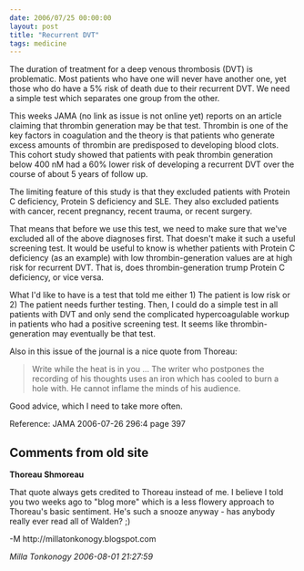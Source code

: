 ```yaml
---
date: 2006/07/25 00:00:00
layout: post
title: "Recurrent DVT"
tags: medicine
---
```


The duration of treatment for a deep venous thrombosis (DVT) is problematic. Most patients who have one will never have another one, yet those who do have a 5% risk of death due to their recurrent DVT. We need a simple test which separates one group from the other.

This weeks JAMA (no link as issue is not online yet) reports on an article claiming that thrombin generation may be that test. Thrombin is one of the key factors in coagulation and the theory is that patients who generate excess amounts of thrombin are predisposed to developing blood clots. This cohort study showed that patients with peak thrombin generation below 400 nM had a 60% lower risk of developing a recurrent DVT over the course of about 5 years of follow up.

The limiting feature of this study is that they excluded patients with Protein C deficiency, Protein S deficiency and SLE. They also excluded patients with cancer, recent pregnancy, recent trauma, or recent surgery.

That means that before we use this test, we need to make sure that we've excluded all of the above diagnoses first. That doesn't make it such a useful screening test. It would be useful to know is whether patients with Protein C deficiency (as an example) with low thrombin-generation values are at high risk for recurrent DVT. That is, does thrombin-generation trump Protein C deficiency, or vice versa.

What I'd like to have is a test that told me either 1) The patient is low risk or 2) The patient needs further testing. Then, I could do a simple test in all patients with DVT and only send the complicated hypercoagulable workup in patients who had a positive screening test. It seems like thrombin-generation may eventually be that test.

Also in this issue of the journal is a nice quote from Thoreau:

> Write while the heat is in you ... The writer who postpones the recording of his thoughts uses an iron which has cooled to burn a hole with. He cannot inflame the minds of his audience.

Good advice, which I need to take more often.

Reference: JAMA 2006-07-26 296:4 page 397

<div id="comment-box">
<h2>Comments from old site</h2>

<div class="one-comment">
<p><b>Thoreau Shmoreau</b></p>
<p>
That quote always gets credited to Thoreau instead of me. I believe I
told you two weeks ago to "blog more" which is a less flowery approach
to Thoreau's basic sentiment. He's such a snooze anyway - has anybody
really ever read all of Walden? ;)
</p>
<p>
-M http://millatonkonogy.blogspot.com
</p>
<address class="signature">
<span class="author">Milla Tonkonogy</span>
<span class="date">2006-08-01 21:27:59</span>
</address>
</div>

</div>

